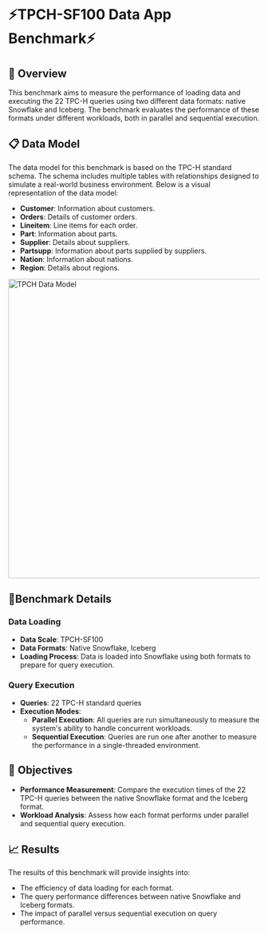 # ⚡TPCH-SF100 Data App Benchmark⚡

## 🌟 Overview
This benchmark aims to measure the performance of loading data and executing the 22 TPC-H queries using two different data formats: native Snowflake and Iceberg. The benchmark evaluates the performance of these formats under different workloads, both in parallel and sequential execution.

## 📋 Data Model
The data model for this benchmark is based on the TPC-H standard schema. The schema includes multiple tables with relationships designed to simulate a real-world business environment. Below is a visual representation of the data model:

- **Customer**: Information about customers.
- **Orders**: Details of customer orders.
- **Lineitem**: Line items for each order.
- **Part**: Information about parts.
- **Supplier**: Details about suppliers.
- **Partsupp**: Information about parts supplied by suppliers.
- **Nation**: Information about nations.
- **Region**: Details about regions.

<img src="data:assets/tpch-100_data_model.png charset=utf-8;base64" alt="TPCH Data Model" width="600"/>

## 🏃Benchmark Details

### Data Loading
- **Data Scale**: TPCH-SF100
- **Data Formats**: Native Snowflake, Iceberg
- **Loading Process**: Data is loaded into Snowflake using both formats to prepare for query execution.

### Query Execution
- **Queries**: 22 TPC-H standard queries
- **Execution Modes**:
  - **Parallel Execution**: All queries are run simultaneously to measure the system's ability to handle concurrent workloads.
  - **Sequential Execution**: Queries are run one after another to measure the performance in a single-threaded environment.

## 🎯 Objectives
- **Performance Measurement**: Compare the execution times of the 22 TPC-H queries between the native Snowflake format and the Iceberg format.
- **Workload Analysis**: Assess how each format performs under parallel and sequential query execution.

## 📈 Results
The results of this benchmark will provide insights into:
- The efficiency of data loading for each format.
- The query performance differences between native Snowflake and Iceberg formats.
- The impact of parallel versus sequential execution on query performance.
